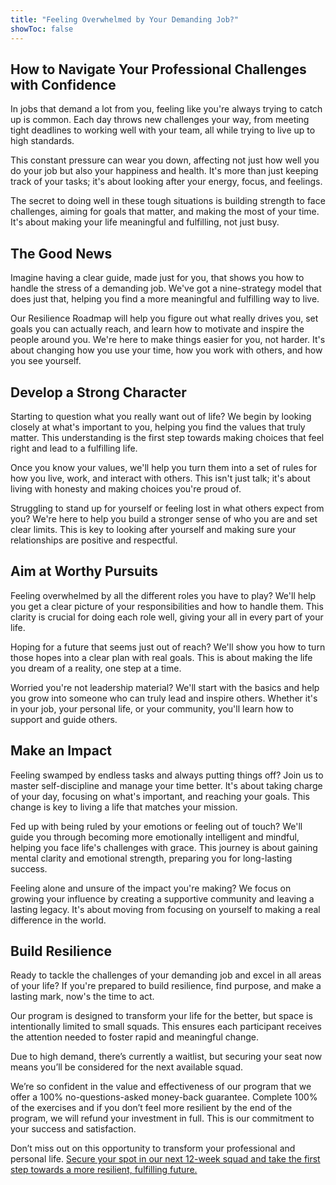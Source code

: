```yaml
---
title: "Feeling Overwhelmed by Your Demanding Job?"
showToc: false
---
```


## How to Navigate Your Professional Challenges with Confidence

In jobs that demand a lot from you, feeling like you're always trying to catch up is common. Each day throws new challenges your way, from meeting tight deadlines to working well with your team, all while trying to live up to high standards.

This constant pressure can wear you down, affecting not just how well you do your job but also your happiness and health. It's more than just keeping track of your tasks; it's about looking after your energy, focus, and feelings.

The secret to doing well in these tough situations is building strength to face challenges, aiming for goals that matter, and making the most of your time. It's about making your life meaningful and fulfilling, not just busy.

## The Good News

Imagine having a clear guide, made just for you, that shows you how to handle the stress of a demanding job. We've got a nine-strategy model that does just that, helping you find a more meaningful and fulfilling way to live.

Our Resilience Roadmap will help you figure out what really drives you, set goals you can actually reach, and learn how to motivate and inspire the people around you. We're here to make things easier for you, not harder. It's about changing how you use your time, how you work with others, and how you see yourself.

## Develop a Strong Character

Starting to question what you really want out of life? We begin by looking closely at what's important to you, helping you find the values that truly matter. This understanding is the first step towards making choices that feel right and lead to a fulfilling life.

Once you know your values, we'll help you turn them into a set of rules for how you live, work, and interact with others. This isn't just talk; it's about living with honesty and making choices you're proud of.

Struggling to stand up for yourself or feeling lost in what others expect from you? We're here to help you build a stronger sense of who you are and set clear limits. This is key to looking after yourself and making sure your relationships are positive and respectful.

## Aim at Worthy Pursuits

Feeling overwhelmed by all the different roles you have to play? We'll help you get a clear picture of your responsibilities and how to handle them. This clarity is crucial for doing each role well, giving your all in every part of your life.

Hoping for a future that seems just out of reach? We'll show you how to turn those hopes into a clear plan with real goals. This is about making the life you dream of a reality, one step at a time.

Worried you're not leadership material? We'll start with the basics and help you grow into someone who can truly lead and inspire others. Whether it's in your job, your personal life, or your community, you'll learn how to support and guide others.

## Make an Impact

Feeling swamped by endless tasks and always putting things off? Join us to master self-discipline and manage your time better. It's about taking charge of your day, focusing on what's important, and reaching your goals. This change is key to living a life that matches your mission.

Fed up with being ruled by your emotions or feeling out of touch? We'll guide you through becoming more emotionally intelligent and mindful, helping you face life's challenges with grace. This journey is about gaining mental clarity and emotional strength, preparing you for long-lasting success.

Feeling alone and unsure of the impact you're making? We focus on growing your influence by creating a supportive community and leaving a lasting legacy. It's about moving from focusing on yourself to making a real difference in the world.

## Build Resilience

Ready to tackle the challenges of your demanding job and excel in all areas of your life? If you're prepared to build resilience, find purpose, and make a lasting mark, now's the time to act. 

Our program is designed to transform your life for the better, but space is intentionally limited to small squads. This ensures each participant receives the attention needed to foster rapid and meaningful change. 

Due to high demand, there’s currently a waitlist, but securing your seat now means you’ll be considered for the next available squad.

We’re so confident in the value and effectiveness of our program that we offer a 100% no-questions-asked money-back guarantee. Complete 100% of the exercises and if you don’t feel more resilient by the end of the program, we will refund your investment in full. This is our commitment to your success and satisfaction. 

Don’t miss out on this opportunity to transform your professional and personal life. [Secure your spot in our next 12-week squad and take the first step towards a more resilient, fulfilling future.](https://accelerate.thrivecart.com/12-week-momentum-coaching/)